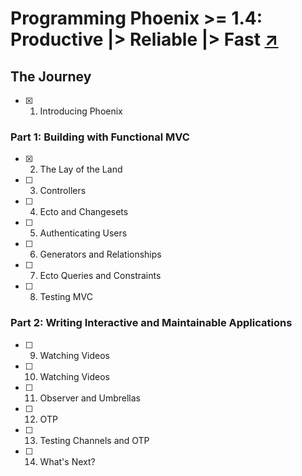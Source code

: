 # Programming Phoenix >= 1.4: Productive |> Reliable |> Fast [↗]

## The Journey

- [x] 1. Introducing Phoenix

### Part 1: Building with Functional MVC

- [x] 2. The Lay of the Land
- [ ] 3. Controllers
- [ ] 4. Ecto and Changesets
- [ ] 5. Authenticating Users
- [ ] 6. Generators and Relationships
- [ ] 7. Ecto Queries and Constraints
- [ ] 8. Testing MVC

### Part 2: Writing Interactive and Maintainable Applications

- [ ] 9. Watching Videos
- [ ] 10. Watching Videos
- [ ] 11. Observer and Umbrellas
- [ ] 12. OTP
- [ ] 13. Testing Channels and OTP
- [ ] 14. What's Next?

[↗]: https://pragprog.com/titles/phoenix14/programming-phoenix-1-4/
